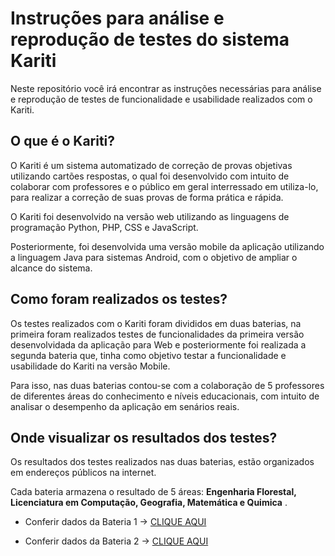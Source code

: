 # Instruções para análise e reprodução de testes do sistema Kariti
Neste repositório você irá encontrar as instruções necessárias para análise e reprodução de testes de funcionalidade e usabilidade realizados com o Kariti.

## O que é o Kariti? 

O Kariti é um sistema automatizado de correção de provas objetivas utilizando cartões respostas, o qual foi desenvolvido com intuito de colaborar com professores e o público em geral interressado em utiliza-lo, para realizar a correção de suas provas de forma prática e rápida.

O Kariti foi desenvolvido na versão web utilizando as linguagens de programação Python, PHP, CSS e JavaScript. 

Posteriormente, foi desenvolvida uma versão mobile da aplicação utilizando a linguagem Java para sistemas Android, com o objetivo de ampliar o alcance do sistema. 

## Como foram realizados os testes?

Os testes realizados com o Kariti foram divididos em duas baterias, na primeira foram realizados testes de funcionalidades da primeira versão desenvolvidada da aplicação para Web e posteriormente foi realizada a segunda bateria que, tinha como objetivo testar a funcionalidade e usabilidade do Kariti na versão Mobile.

Para isso, nas duas baterias contou-se com a colaboração de 5 professores de diferentes áreas do conhecimento e níveis educacionais, com intuito de analisar o desempenho da aplicação em senários reais.

## Onde visualizar os resultados dos testes?

Os resultados dos testes realizados nas duas baterias, estão organizados em endereços públicos na internet.

Cada bateria armazena o resultado de 5 áreas: **Engenharia Florestal, Licenciatura em Computação, Geografia, Matemática e Quimica** .

* Conferir dados da Bateria 1 -> [CLIQUE AQUI](Bateria1/README.md)

* Conferir dados da Bateria 2 -> [CLIQUE AQUI](Bateria2/README.md)



